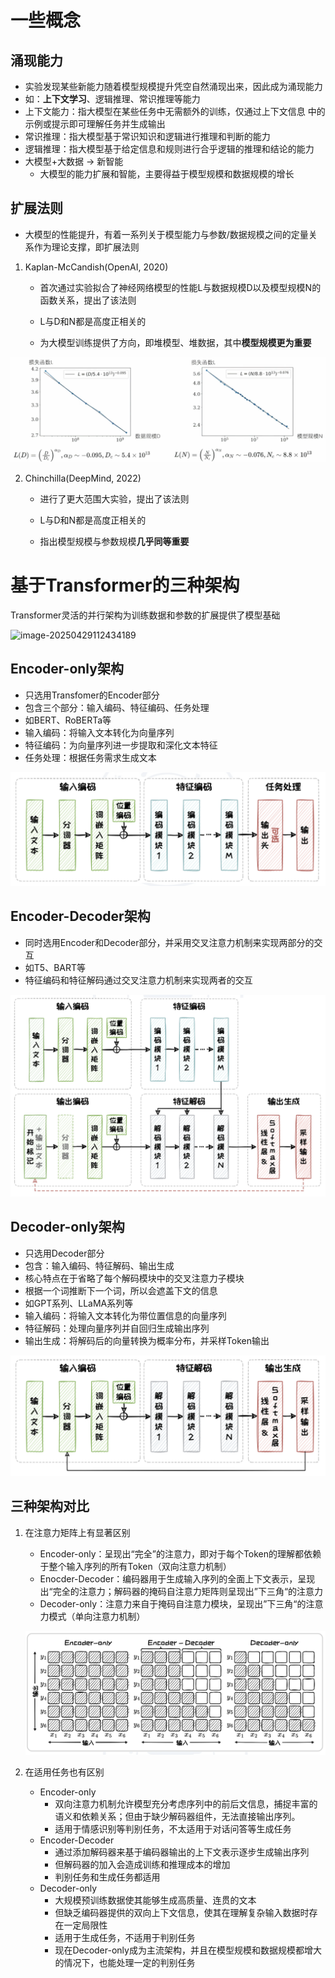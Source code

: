 # 一些概念

## 涌现能力

- 实验发现某些新能力随着模型规模提升凭空自然涌现出来，因此成为涌现能力
- 如：**上下文学习**、逻辑推理、常识推理等能力
- 上下文能力：指大模型在某些任务中无需额外的训练，仅通过上下文信息 中的示例或提示即可理解任务并生成输出
- 常识推理：指大模型基于常识知识和逻辑进行推理和判断的能力
- 逻辑推理：指大模型基于给定信息和规则进行合乎逻辑的推理和结论的能力
- 大模型+大数据 -> 新智能
  - 大模型的能力扩展和智能，主要得益于模型规模和数据规模的增长

## 扩展法则

- 大模型的性能提升，有着一系列关于模型能力与参数/数据规模之间的定量关系作为理论支撑，即扩展法则

1. Kaplan-McCandish(OpenAI, 2020)

   - 首次通过实验拟合了神经网络模型的性能L与数据规模D以及模型规模N的函数关系，提出了该法则

   - L与D和N都是高度正相关的

   - 为大模型训练提供了方向，即堆模型、堆数据，其中**模型规模更为重要**

![image-20250429112434189](./images/2-1-1-Kaplan-McCandish.png)

2. Chinchilla(DeepMind, 2022)

   - 进行了更大范围大实验，提出了该法则

   - L与D和N都是高度正相关的

   - 指出模型规模与参数规模**几乎同等重要**



# 基于Transformer的三种架构

Transformer灵活的并行架构为训练数据和参数的扩展提供了模型基础

![image-20250429112434189](/Users/jingmo/Desktop/myNotes/mynotes/ML/LLM/images/1-2-6-Transformer1.png)

## Encoder-only架构

- 只选用Transfomer的Encoder部分
- 包含三个部分：输入编码、特征编码、任务处理
- 如BERT、RoBERTa等
- 输入编码：将输入文本转化为向量序列
- 特征编码：为向量序列进一步提取和深化文本特征
- 任务处理：根据任务需求生成文本

![image-20250429113128054](./images/2-1-2-Encoder-only.png)

## Encoder-Decoder架构

- 同时选用Encoder和Decoder部分，并采用交叉注意力机制来实现两部分的交互
- 如T5、BART等
- 特征编码和特征解码通过交叉注意力机制来实现两者的交互

![image-20250429113250843](./images/2-1-3-Encoder-Decoder.png)

## Decoder-only架构

- 只选用Decoder部分
- 包含：输入编码、特征解码、输出生成
- 核心特点在于省略了每个解码模块中的交叉注意力子模块
- 根据一个词推断下一个词，所以会遮盖下文的信息
- 如GPT系列、LLaMA系列等
- 输入编码：将输入文本转化为带位置信息的向量序列
- 特征解码：处理向量序列并自回归生成输出序列
- 输出生成：将解码后的向量转换为概率分布，并采样Token输出

![image-20250429113529246](./images/2-1-4-Decoder-only.png)

## 三种架构对比

1. 在注意力矩阵上有显著区别

   - Encoder-only：呈现出“完全”的注意力，即对于每个Token的理解都依赖于整个输入序列的所有Token（双向注意力机制）
   - Enocder-Decoder：编码器用于生成输入序列的全面上下文表示，呈现出“完全的注意力；解码器的掩码自注意力矩阵则呈现出”下三角“的注意力
   - Decoder-only：注意力来自于掩码自注意力模块，呈现出”下三角“的注意力模式（单向注意力机制）

   ![image-20250429113903546](./images/2-1-5-attention_comparison.png)

2. 在适用任务也有区别

   - Encoder-only
     - 双向注意力机制允许模型充分考虑序列中的前后文信息，捕捉丰富的语义和依赖关系；但由于缺少解码器组件，无法直接输出序列。
     - 适用于情感识别等判别任务，不太适用于对话问答等生成任务
   - Encoder-Decoder
     - 通过添加解码器来基于编码器输出的上下文表示逐步生成输出序列
     - 但解码器的加入会造成训练和推理成本的增加
     - 判别任务和生成任务都适用
   - Decoder-only
     - 大规模预训练数据使其能够生成高质量、连贯的文本
     - 但缺乏编码器提供的双向上下文信息，使其在理解复杂输入数据时存在一定局限性
     - 适用于生成任务，不适用于判别任务
     - 现在Decoder-only成为主流架构，并且在模型规模和数据规模都增大的情况下，也能处理一定的判别任务
